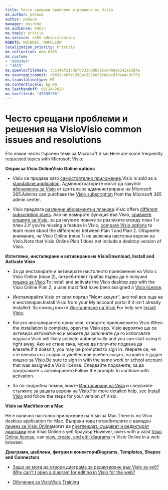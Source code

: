 ```yaml
---
title: Често срещани проблеми и решения на Visio
ms.author: pebaum
author: pebaum
manager: mnirkhe
ms.audience: Admin
ms.topic: article
ms.service: o365-administration
ROBOTS: NOINDEX, NOFOLLOW
localization_priority: Priority
ms.collection: Adm_O365
ms.custom:
- "9002484"
- "4825"
ms.openlocfilehash: 3c534ef21cdefd333d0d0305cd460a0542a63d4e
ms.sourcegitcommit: c6692ce0fa1358ec3529e59ca0ecdfdea4cdc759
ms.translationtype: MT
ms.contentlocale: bg-BG
ms.lasthandoff: 09/14/2020
ms.locfileid: "47699256"
---
```

# <a name="visio-common-issues-and-resolutions"></a><span data-ttu-id="567de-102">Често срещани проблеми и решения на Visio</span><span class="sxs-lookup"><span data-stu-id="567de-102">Visio common issues and resolutions</span></span>

<span data-ttu-id="567de-103">Ето някои често търсени теми за Microsoft Visio:</span><span class="sxs-lookup"><span data-stu-id="567de-103">Here are some frequently requested topics with Microsoft Visio:</span></span>

<span data-ttu-id="567de-104">**Опции за Visio Online**</span><span class="sxs-lookup"><span data-stu-id="567de-104">**Visio Online options**</span></span>

- <span data-ttu-id="567de-105">Visio се продава като [самостоятелно приложение](https://products.office.com/visio/flowchart-software).</span><span class="sxs-lookup"><span data-stu-id="567de-105">Visio is sold as a [standalone application](https://products.office.com/visio/flowchart-software).</span></span> <span data-ttu-id="567de-106">Администраторите могат да закупят [абонамента за Visio](https://docs.microsoft.com/alchemyinsights/purchase-visio-subscription) от центъра за администриране на Microsoft 365.</span><span class="sxs-lookup"><span data-stu-id="567de-106">Admins can purchase the [Visio subscription](https://docs.microsoft.com/alchemyinsights/purchase-visio-subscription) from the Microsoft 365 admin center.</span></span>

- <span data-ttu-id="567de-107">Visio предлага [различни абонаментни планове](https://products.office.com/visio/microsoft-visio-plans-and-pricing-compare-visio-options).</span><span class="sxs-lookup"><span data-stu-id="567de-107">Visio offers [different subscription plans](https://products.office.com/visio/microsoft-visio-plans-and-pricing-compare-visio-options).</span></span> <span data-ttu-id="567de-108">Ако не намирате функция във Visio, [сравнете опциите за Visio](https://products.office.com/visio/microsoft-visio-plans-and-pricing-compare-visio-options), за да научите повече за разликите между план 1 и план 2.</span><span class="sxs-lookup"><span data-stu-id="567de-108">If you're missing a feature in Visio, [compare Visio options](https://products.office.com/visio/microsoft-visio-plans-and-pricing-compare-visio-options) to learn more about the differences between Plan 1 and Plan 2.</span></span>  <span data-ttu-id="567de-109">Обърнете внимание, че Visio Online (план 1) не включва настолна версия на Visio.</span><span class="sxs-lookup"><span data-stu-id="567de-109">Note that Visio Online Plan 1 does not include a desktop version of Visio.</span></span>

<span data-ttu-id="567de-110">**Изтегляне, инсталиране и активиране на Visio**</span><span class="sxs-lookup"><span data-stu-id="567de-110">**Download, Install and Activate Visio**</span></span>

- <span data-ttu-id="567de-111">За да инсталирате и активирате настолното приложение на Visio с Visio Online (план 2), потребителят трябва първо да е получил [лиценз за Visio](https://docs.microsoft.com/microsoft-365/admin/add-users/add-users).</span><span class="sxs-lookup"><span data-stu-id="567de-111">To install and activate the Visio desktop app with the Visio Online Plan 2, a user must first have been assigned a [Visio license](https://docs.microsoft.com/microsoft-365/admin/add-users/add-users).</span></span>

- <span data-ttu-id="567de-112">Инсталирайте Visio от своя портал "Моят акаунт", ако той все още не е инсталиран.</span><span class="sxs-lookup"><span data-stu-id="567de-112">Install Visio from your My account portal if it isn't already installed.</span></span> <span data-ttu-id="567de-113">За помощ вижте [Инсталиране на Visio](https://support.office.com/article/f98f21e3-aa02-4827-9167-ddab5b025710).</span><span class="sxs-lookup"><span data-stu-id="567de-113">For help see [Install Visio](https://support.office.com/article/f98f21e3-aa02-4827-9167-ddab5b025710).</span></span>

- <span data-ttu-id="567de-114">Когато инсталирането приключи, отворете приложението Visio.</span><span class="sxs-lookup"><span data-stu-id="567de-114">When the installation is complete, open the Visio app.</span></span> <span data-ttu-id="567de-115">Visio вероятно ще се активира автоматично и можете да започнете да го използвате веднага.</span><span class="sxs-lookup"><span data-stu-id="567de-115">Visio will likely activate automatically and you can start using it right away.</span></span> <span data-ttu-id="567de-116">Ако не стане така, може да получите подкана да влезете.</span><span class="sxs-lookup"><span data-stu-id="567de-116">If it doesn't, you may be prompted to sign in.</span></span> <span data-ttu-id="567de-117">Уверете се, че сте влезли със същия служебен или учебен акаунт, на който е даден лиценз за Visio.</span><span class="sxs-lookup"><span data-stu-id="567de-117">Be sure to sign in with the same work or school account that was assigned a Visio license.</span></span> <span data-ttu-id="567de-118">Следвайте подканите, за да продължите с активирането.</span><span class="sxs-lookup"><span data-stu-id="567de-118">Follow the prompts to continue with activation.</span></span>

- <span data-ttu-id="567de-119">За по-подробна помощ вижте [Инсталиране на Visio](https://support.office.com/article/f98f21e3-aa02-4827-9167-ddab5b025710) и следвайте стъпките за вашата версия на Visio.</span><span class="sxs-lookup"><span data-stu-id="567de-119">For more detailed help, see [Install Visio](https://support.office.com/article/f98f21e3-aa02-4827-9167-ddab5b025710) and follow the steps for your version of Visio.</span></span>

<span data-ttu-id="567de-120">**Visio на Mac**</span><span class="sxs-lookup"><span data-stu-id="567de-120">**Visio on a Mac**</span></span>

<span data-ttu-id="567de-121">Не е налично настолно приложение на Visio за Mac.</span><span class="sxs-lookup"><span data-stu-id="567de-121">There is no Visio desktop application for Mac.</span></span> <span data-ttu-id="567de-122">Въпреки това потребителите с валиден [лиценз за Visio Online](https://docs.microsoft.com/microsoft-365/admin/add-users/add-users)могат да [преглеждат, създават и редактират диаграми](https://support.office.com/article/06f04845-91b8-4e8f-881f-a43c970735fc) във Visio Online в уеб браузър.</span><span class="sxs-lookup"><span data-stu-id="567de-122">However, users with a valid [Visio Online license](https://docs.microsoft.com/microsoft-365/admin/add-users/add-users), can [view, create, and edit diagrams](https://support.office.com/article/06f04845-91b8-4e8f-881f-a43c970735fc) in Visio Online in a web browser.</span></span>

<span data-ttu-id="567de-123">**Диаграми, шаблони, фигури и конектори**</span><span class="sxs-lookup"><span data-stu-id="567de-123">**Diagrams, Templates, Shapes and Connectors**</span></span>

- [<span data-ttu-id="567de-124">Защо не мога да отворя диаграма за редактиране във Visio за уеб?</span><span class="sxs-lookup"><span data-stu-id="567de-124">Why can't I open a diagram for editing in Visio for the web?</span></span>](https://support.microsoft.com/office/ea4a23d3-21d3-4878-945e-cf1be4140357)

- [<span data-ttu-id="567de-125">Обучение за Visio</span><span class="sxs-lookup"><span data-stu-id="567de-125">Visio Training</span></span>](https://support.office.com/article/visio-training-e058bcfa-1d90-4653-afc6-e84d54cf94a6)
